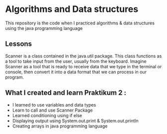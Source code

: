 
# Algorithms and Data structures
This repository is the code when I practiced algorithms & data structures using the java programming language




## Lessons
Scanner is a class contained in the java.util package. This class functions as a tool to take input from the user, usually from the keyboard. Imagine Scanner as a tool that is ready to receive data that we type in the terminal or console, then convert it into a data format that we can process in our program.








<h2>What I created and learn Praktikum 2 :</h2>
<ul>
  <li>I learned to use variables and data types</li>
  <li>Learn to call and use Scanner Package</li>
  <li>Learned conditioning using if else</li>
  <li>Displaying output using System.out.print & System.out.println</li>
  <li>Creating arrays in java programming language</li>
</ul>
